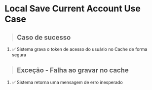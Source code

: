 # Local Save Current Account Use Case

> ## Caso de sucesso
1. ✅ Sistema grava o token de acesso do usuário no Cache de forma segura

> ## Exceção - Falha ao gravar no cache
1. ✅ Sistema retorna uma mensagem de erro inesperado